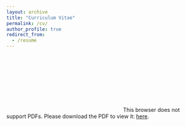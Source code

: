 ```yaml
---
layout: archive
title: "Curriculum Vitae"
permalink: /cv/
author_profile: true
redirect_from:
  - /resume
---
```


<object data="https://cxuchengxin.github.io/website/files/cv/Chengxin_CV.pdf" type="application/pdf" width="100%" height="100%">
    <embed src="https://cxuchengxin.github.io/website/files/cv/Chengxin_CV.pdf">
        This browser does not support PDFs. Please download the PDF to view it: <a href="https://cxuchengxin.github.io/website/files/cv/Chengxin_CV.pdf" target="_blank"><u>here</u></a>.
        </embed>
</object>